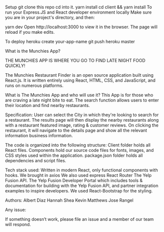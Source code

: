 Setup
git clone this repo
cd into it.
yarn install
cd client && yarn install
To run your Express.JS and React developer environment locally
Make sure you are in your project's directory, and then:

yarn dev
Open http://localhost:3000 to view it in the browser. The page will reload if you make edits.

To deploy
heroku create your-app-name
git push heroku master

What is the Munchies App?

THE MUNCHIES APP IS WHERE YOU GO TO FIND LATE NIGHT FOOD QUICKLY!

The Munchies Restaurant Finder is an open source application built using React.js. It is written entirely using React, HTML, CSS, and JavaScript, and runs on numerous platforms.

What is The Munchies App and who will use it?
This App is for those who are craving a late night bite to eat. 
The search function allows users to enter their location and find nearby restaurants.

Specification:
User can select the City in which they're looking to search for a restaurant.
The results page will then display the nearby restaurants along with a restaurant featured image, rating & customer reviews.
On clicking the restaurant, it will navigate to the details page and show all the relevant information business information. 

The code is organized into the following structure: 
Client folder holds all React files.
Components hold our source code files for fonts, images, and CSS styles used within the application. 
package.json folder holds all dependencies and script files.

Tech stack used:
Written in modern React, only functional components with hooks.
We brought in axios 
We also used express
React Router
The Yelp Fusion API. 
The Yelp Fusion Developer Portal which includes tools & documentation for building with the Yelp Fusion API, and partner integration examples to inspire developers.
We used React-Bootstrap for the styling.


Authors:
Albert Diaz
Hannah Shea
Kevin Matthews
Jose Rangel

Any issue:

If something doesn’t work, please file an issue and a member of our team will respond.

